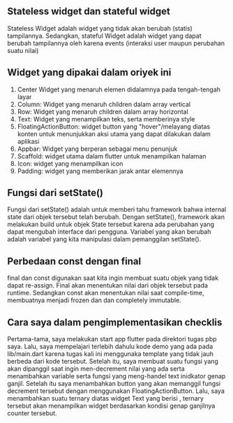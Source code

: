 ## Stateless widget dan stateful widget
Stateless Widget adalah widget yang tidak akan berubah (statis) tampilannya. Sedangkan, stateful Widget adalah widget yang dapat berubah tampilannya oleh karena events (interaksi user maupun perubahan suatu nilai)

## Widget yang dipakai dalam oriyek ini
1. Center
Widget yang menaruh elemen didalamnya pada tengah-tengah layar
2. Column: 
Widget yang menaruh children dalam array vertical
3. Row: 
Widget yang menaruh children dalam array horizontal
4. Text: 
Widget yang menampilkan teks, serta memberinya style
5. FloatingActionButton:
widget button yang "hover"/melayang diatas konten untuk menunjukkan aksi utama yang dapat dilakukan dalam aplikasi
6. Appbar:
Widget yang berperan sebagai menu penunjuk
7. Scaffold: 
widget utama dalam flutter untuk menampilkan halaman
8. Icon: 
widget yang menampilkan icon 
9. Padding:
widget yang memberikan jarak antar elemennya

## Fungsi dari setState()
Fungsi dari setState() adalah untuk memberi tahu framework bahwa internal state dari objek tersebut telah berubah. Dengan setState(), framework akan melakukan build untuk objek State tersebut karena ada perubahan yang dapat mengubah interface dari pengguna. Variabel yang akan berubah adalah variabel yang kita manipulasi dalam pemanggilan setState().

## Perbedaan const dengan final
final dan const digunakan saat kita ingin membuat suatu objek yang tidak dapat re-assign. Final akan menentukan nilai dari objek tersebut pada runtime. Sedangkan const akan menentukan nilai saat compile-time, membuatnya menjadi frozen dan dan completely immutable.

## Cara saya dalam pengimplementasikan checklis
Pertama-tama, saya melakukan start app flutter pada direktori tugas pbp saya. Lalu, saya mempelajari terlebih dahulu kode demo yang ada pada lib/main.dart karena tugas kali ini menggunaka template yang tidak jauh berbeda dari kode tersebut. Setelah itu, saya membuat suatu fungsi yang akan dipanggil saat ingin men-decrement nilai yang ada serta menambahkan variable serta fungsi yang meng-handel text inidkator genap ganjil. Setelah itu saya menambahkan button yang akan memanggil fungsi decrement tersebut dengan menggunakan FloatingActionButton. Lalu, saya menambahkan suatu ternary diatas widget Text yang berisi , ternary tersebut akan menampilkan widget berdasarkan kondisi genap ganjilnya counter tersebut.